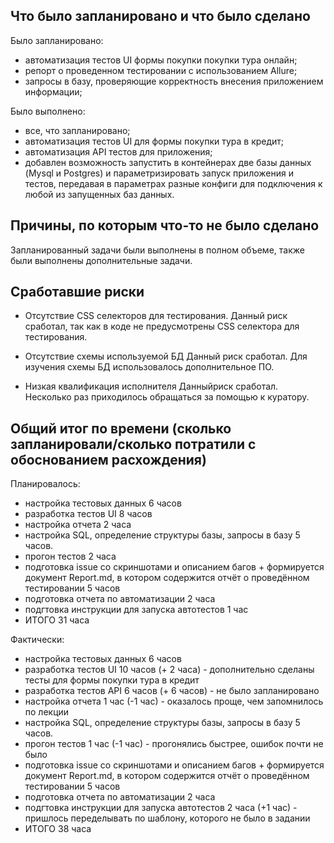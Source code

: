 ## Что было запланировано и что было сделано

 Было запланировано:
* автоматизация тестов UI формы покупки покупки тура онлайн;
* репорт о проведенном тестировании с использованием Allure;
* запросы в базу, проверяющие корректность внесения приложением информации;

Было выполнено:
* все, что запланировано;
* автоматизация тестов UI для формы покупки тура в кредит;
* автоматизация API тестов для приложения;
* добавлен возможность запустить в контейнерах две базы данных (Mysql и Postgres) и параметризировать запуск приложения и тестов, передавая в параметрах разные конфиги для подключения к любой из запущенных баз данных.

## Причины, по которым что-то не было сделано

Запланированный задачи были выполнены в полном объеме, также были выполнены дополнительные задачи.

## Сработавшие риски

* Отсутствие CSS селекторов для тестирования.
	Данный риск сработал, так как в коде не предусмотрены CSS селектора для тестирования.
	
* Отсутствие схемы используемой БД
	Данный риск сработал. Для изучения схемы БД использовалось дополнительное ПО.
	
* Низкая квалификация исполнителя
	Данныйриск сработал. Несколько раз приходилось обращаться за помощью к куратору.

## Общий итог по времени (сколько запланировали/сколько потратили с обоснованием расхождения)

Планировалось:
* настройка тестовых данных 6 часов
* разработка тестов UI 8 часов
* настройка отчета 2 часа
* настройка SQL, определение структуры базы, запросы в базу 5 часов.
* прогон тестов 2 часа
* подготовка issue со скриншотами и описанием багов + формируется документ Report.md, в котором содержится отчёт о проведённом тестировании 5 часов
* подготовка отчета по автоматизации 2 часа
* подгтовка инструкции для запуска автотестов 1 час
* ИТОГО 31 часа

Фактически:
* настройка тестовых данных 6 часов 
* разработка тестов UI 10 часов (+ 2 часа) - дополнительно сделаны тесты для формы покупки тура в кредит 
* разработка тестов API 6 часов (+ 6 часов) - не было запланировано
* настройка отчета 1 час (-1 час) - оказалось проще, чем запомнилось по лекции
* настройка SQL, определение структуры базы, запросы в базу 5 часов.
* прогон тестов 1 час (-1 час) - прогонялись быстрее, ошибок почти не было
* подготовка issue со скриншотами и описанием багов + формируется документ Report.md, в котором содержится отчёт о проведённом тестировании 5 часов
* подготовка отчета по автоматизации 2 часа
* подгтовка инструкции для запуска автотестов 2 часа (+1 час) - пришлось переделывать по шаблону, которого не было в задании
* ИТОГО 38 часа

